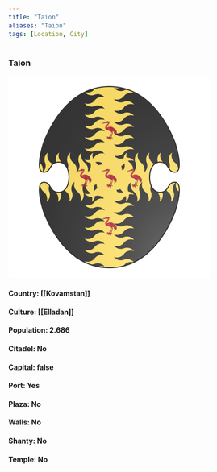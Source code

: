 ```yaml
---
title: "Taion"
aliases: "Taion"
tags: [Location, City]
---
```

### Taion
![](attachment/45a5ec0eda739058900fae29e5718b54.svg)

#### Country: [[Kovamstan]]

#### Culture: [[Elladan]]

#### Population: 2.686

#### Citadel: No

#### Capital: false

#### Port: Yes

#### Plaza: No

#### Walls: No

#### Shanty: No

#### Temple: No

